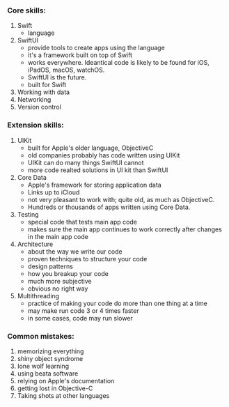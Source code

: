 ### Core skills:

1. Swift
    * language
2. SwiftUI
    * provide tools to create apps using the language
    * it's a framework built on top of Swift
    * works everywhere. Ideantical code is likely to be found for iOS, iPadOS, macOS, watchOS.
    * SwiftUI is the future. 
    * built for Swift
3. Working with data
4. Networking
5. Version control

### Extension skills:

1. UIKit
    * built for Apple's older language, ObjectiveC
    * old companies probably has code written using UIKit
    * UIKit can do many things SwiftUI cannot
    * more code realted solutions in UI kit than SwiftUI
2. Core Data
    * Apple's framework for storing application data
    * Links up to iCloud
    * not very pleasant to work with; quite old, as much as ObjectiveC.
    * Hundreds or thousands of apps written using Core Data.
3. Testing
    * special code that tests main app code
    * makes sure the main app continues to work correctly after changes in the main app code
4. Architecture
    * about the way we write our code
    * proven techniques to structure your code
    * design patterns
    * how you breakup your code
    * much more subjective
    * obvious no right way
5. Multithreading
    * practice of making your code do more than one thing at a time
    * may make run code 3 or 4 times faster
    * in some cases, code may run slower


### Common mistakes:
1. memorizing everything
2. shiny object syndrome
3. lone wolf learning
4. using beata software
5. relying on Apple's documentation
6. getting lost in Objective-C
7. Taking shots at other languages